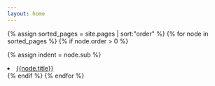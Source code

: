 ```yaml
---
layout: home
---
```

{% assign sorted_pages = site.pages | sort:"order" %}
{% for node in sorted_pages %}
{% if node.order > 0 %}

{% assign indent = node.sub %}
<li style="margin-left: {{indent | times: 20}}px"><a href="{{site.baseurl}}{{node.url}}">{{node.title}}</a></li>
{% endif %}
{% endfor %}
